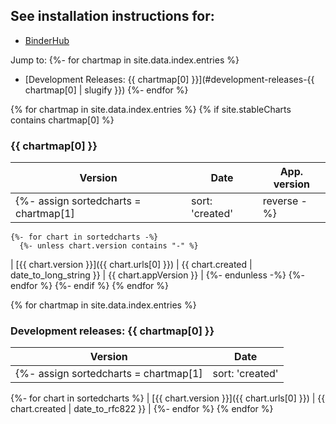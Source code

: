 ## See installation instructions for:

- [BinderHub](https://binderhub.readthedocs.io)

Jump to:
{%- for chartmap in site.data.index.entries %}
- [Development Releases: {{ chartmap[0] }}](#development-releases-{{ chartmap[0] | slugify }})
{%- endfor %}

{% for chartmap in site.data.index.entries %}
  {% if site.stableCharts contains chartmap[0] %}
### {{ chartmap[0] }}

| Version | Date | App. version |
|---------|------|---------------------|
    {%- assign sortedcharts = chartmap[1] | sort: 'created' | reverse -%}
    {%- for chart in sortedcharts -%}
      {%- unless chart.version contains "-" %}
| [{{ chart.version }}]({{ chart.urls[0] }}) | {{ chart.created | date_to_long_string }} | {{ chart.appVersion }} |
      {%- endunless -%}
    {%- endfor %}
  {%- endif %}
{% endfor %}


{% for chartmap in site.data.index.entries %}
### Development releases: {{ chartmap[0] }}

| Version | Date |
|---------|---------------------|
  {%- assign sortedcharts = chartmap[1] | sort: 'created' | reverse %}
  {%- for chart in sortedcharts %}
| [{{ chart.version }}]({{ chart.urls[0] }}) | {{ chart.created | date_to_rfc822 }} |
  {%- endfor %}
{% endfor %}
